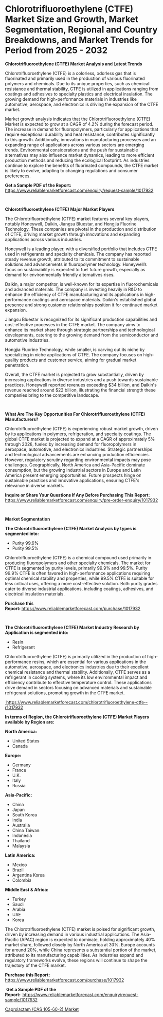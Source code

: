 <p><h1>Chlorotrifluoroethylene (CTFE) Market Size and Growth, Market Segmentation, Regional and Country Breakdowns, and Market Trends for Period from 2025 -  2032</h1></p><p><strong>Chlorotrifluoroethylene (CTFE) Market Analysis and Latest Trends</strong></p>
<p><p>Chlorotrifluoroethylene (CTFE) is a colorless, odorless gas that is fluorinated and primarily used in the production of various fluorinated polymers and chemicals. Due to its unique properties, such as chemical resistance and thermal stability, CTFE is utilized in applications ranging from coatings and adhesives to specialty plastics and electrical insulation. The growing demand for high-performance materials in industries like automotive, aerospace, and electronics is driving the expansion of the CTFE market.</p><p>Market growth analysis indicates that the Chlorotrifluoroethylene (CTFE) Market is expected to grow at a CAGR of 4.2% during the forecast period. The increase in demand for fluoropolymers, particularly for applications that require exceptional durability and heat resistance, contributes significantly to this growth. Additionally, innovations in manufacturing processes and an expanding range of applications across various sectors are emerging trends. Environmental considerations and the push for sustainable alternatives may also influence market dynamics, leading to more efficient production methods and reducing the ecological footprint. As industries continue to explore the benefits of fluorinated compounds, the CTFE market is likely to evolve, adapting to changing regulations and consumer preferences.</p></p>
<p><strong>Get a Sample PDF of the Report:&nbsp;</strong> <a href="https://www.reliablemarketforecast.com/enquiry/request-sample/1017932?utm_campaign=2940&utm_medium=2&utm_source=Github&utm_content=ia&utm_term=21032025&utm_id=chlorotrifluoroethylene-ctfe">https://www.reliablemarketforecast.com/enquiry/request-sample/1017932</a></p>
<p>&nbsp;</p>
<p><strong>Chlorotrifluoroethylene (CTFE) Major Market Players</strong></p>
<p><p>The Chlorotrifluoroethylene (CTFE) market features several key players, notably Honeywell, Daikin, Jiangsu Bluestar, and Hongjia Fluorine Technology. These companies are pivotal in the production and distribution of CTFE, driving market growth through innovations and expanding applications across various industries.</p><p>Honeywell is a leading player, with a diversified portfolio that includes CTFE used in refrigerants and specialty chemicals. The company has reported steady revenue growth, attributed to its commitment to sustainable solutions and advancements in fluoropolymer technology. Honeywell’s focus on sustainability is expected to fuel future growth, especially as demand for environmentally friendly alternatives rises.</p><p>Daikin, a major competitor, is well-known for its expertise in fluorochemicals and advanced materials. The company is investing heavily in R&D to enhance the efficiency of CTFE manufacturing and its applications in high-performance coatings and aerospace materials. Daikin's established global presence and strong customer relationships position it for continued market expansion.</p><p>Jiangsu Bluestar is recognized for its significant production capabilities and cost-effective processes in the CTFE market. The company aims to enhance its market share through strategic partnerships and technological developments, catering to the growing demand from the semiconductor and automotive industries.</p><p>Hongjia Fluorine Technology, while smaller, is carving out its niche by specializing in niche applications of CTFE. The company focuses on high-quality products and customer service, aiming for gradual market penetration.</p><p>Overall, the CTFE market is projected to grow substantially, driven by increasing applications in diverse industries and a push towards sustainable practices. Honeywell reported revenues exceeding $34 billion, and Daikin's revenue reached around $22 billion, illustrating the financial strength these companies bring to the competitive landscape.</p></p>
<p>&nbsp;</p>
<p><strong>What Are The Key Opportunities For Chlorotrifluoroethylene (CTFE) Manufacturers?</strong></p>
<p><p>Chlorotrifluoroethylene (CTFE) is experiencing robust market growth, driven by its applications in polymers, refrigeration, and specialty coatings. The global CTFE market is projected to expand at a CAGR of approximately 5% through 2028, fueled by increasing demand for fluoropolymers in aerospace, automotive, and electronics industries. Strategic partnerships and technological advancements are enhancing production efficiencies. However, regulatory scrutiny regarding environmental impacts may pose challenges. Geographically, North America and Asia-Pacific dominate consumption, but the growing industrial sectors in Europe and Latin America present emerging opportunities. Future prospects hinge on sustainable practices and innovative applications, ensuring CTFE's relevance in diverse markets.</p></p>
<p><strong>Inquire or Share Your Questions If Any Before Purchasing This Report:</strong> <a href="https://www.reliablemarketforecast.com/enquiry/pre-order-enquiry/1017932?utm_campaign=2940&utm_medium=2&utm_source=Github&utm_content=ia&utm_term=21032025&utm_id=chlorotrifluoroethylene-ctfe">https://www.reliablemarketforecast.com/enquiry/pre-order-enquiry/1017932</a></p>
<p>&nbsp;</p>
<p><strong>Market Segmentation</strong></p>
<p><strong>The Chlorotrifluoroethylene (CTFE) Market Analysis by types is segmented into:</strong></p>
<p><ul><li>Purity 99.9%</li><li>Purity 99.5%</li></ul></p>
<p><p>Chlorotrifluoroethylene (CTFE) is a chemical compound used primarily in producing fluoropolymers and other specialty chemicals. The market for CTFE is segmented by purity levels, primarily 99.9% and 99.5%. Purity 99.9% CTFE is often favored in high-performance applications requiring optimal chemical stability and properties, while 99.5% CTFE is suitable for less critical uses, offering a more cost-effective solution. Both purity grades cater to diverse industrial applications, including coatings, adhesives, and electrical insulation materials.</p></p>
<p><strong>Purchase this Report:&nbsp;</strong><a href="https://www.reliablemarketforecast.com/purchase/1017932?utm_campaign=2940&utm_medium=2&utm_source=Github&utm_content=ia&utm_term=21032025&utm_id=chlorotrifluoroethylene-ctfe">https://www.reliablemarketforecast.com/purchase/1017932</a></p>
<p>&nbsp;</p>
<p><strong>The Chlorotrifluoroethylene (CTFE) Market Industry Research by Application is segmented into:</strong></p>
<p><ul><li>Resin</li><li>Refrigerant</li></ul></p>
<p><p>Chlorotrifluoroethylene (CTFE) is primarily utilized in the production of high-performance resins, which are essential for various applications in the automotive, aerospace, and electronics industries due to their excellent chemical resistance and thermal stability. Additionally, CTFE serves as a refrigerant in cooling systems, where its low environmental impact and efficiency contribute to effective temperature control. These applications drive demand in sectors focusing on advanced materials and sustainable refrigerant solutions, promoting growth in the CTFE market.</p></p>
<p><a href="https://www.reliablemarketforecast.com/chlorotrifluoroethylene-ctfe--r1017932?utm_campaign=2940&utm_medium=2&utm_source=Github&utm_content=ia&utm_term=21032025&utm_id=chlorotrifluoroethylene-ctfe">&nbsp;https://www.reliablemarketforecast.com/chlorotrifluoroethylene-ctfe--r1017932</a></p>
<p><strong>In terms of Region, the Chlorotrifluoroethylene (CTFE) Market Players available by Region are:</strong></p>
<p>
    <p> <strong> North America: </strong>
        <ul>
            <li>United States</li>
            <li>Canada</li>
        </ul>
        </p> 
    <p> <strong> Europe: </strong>
        <ul>
            <li>Germany</li>
            <li>France</li>
            <li>U.K.</li>
            <li>Italy</li>
            <li>Russia</li>
        </ul>
        </p> 
    <p> <strong> Asia-Pacific: </strong>
        <ul>
            <li>China</li>
            <li>Japan</li>
            <li>South Korea</li>
            <li>India</li>
            <li>Australia</li>
            <li>China Taiwan</li>
            <li>Indonesia</li>
            <li>Thailand</li>
            <li>Malaysia</li>
        </ul>
        </p> 
    <p> <strong> Latin America: </strong>
        <ul>
            <li>Mexico</li>
            <li>Brazil</li>
            <li>Argentina Korea</li>
            <li>Colombia</li>
        </ul>
        </p> 
    <p> <strong> Middle East & Africa: </strong>
        <ul>
            <li>Turkey</li>
            <li>Saudi</li>
            <li>Arabia</li>
            <li>UAE</li>
            <li>Korea</li>
        </ul>
    </p>
    </p>
<p><p>The Chlorotrifluoroethylene (CTFE) market is poised for significant growth, driven by increasing demand in various industrial applications. The Asia-Pacific (APAC) region is expected to dominate, holding approximately 40% market share, followed closely by North America at 30%. Europe accounts for around 20%, while China represents a substantial portion of the market, attributed to its manufacturing capabilities. As industries expand and regulatory frameworks evolve, these regions will continue to shape the trajectory of the CTFE market.</p></p>
<p><strong>Purchase this Report: </strong><a href="https://www.reliablemarketforecast.com/purchase/1017932?utm_campaign=2940&utm_medium=2&utm_source=Github&utm_content=ia&utm_term=21032025&utm_id=chlorotrifluoroethylene-ctfe">https://www.reliablemarketforecast.com/purchase/1017932</a></p>
<p>&nbsp;<strong>Get a Sample PDF of the Report:&nbsp;&nbsp;</strong><a href="https://www.reliablemarketforecast.com/enquiry/request-sample/1017932?utm_campaign=2940&utm_medium=2&utm_source=Github&utm_content=ia&utm_term=21032025&utm_id=chlorotrifluoroethylene-ctfe">https://www.reliablemarketforecast.com/enquiry/request-sample/1017932</a></p>
<p><strong></strong></p>
<p><p><a href="https://github.com/catlowdarcys/Market-Research-Report-List-1/blob/main/caprolactam-cas-105-60-2-market.md?utm_campaign=2940&utm_medium=2&utm_source=Github&utm_content=ia&utm_term=21032025&utm_id=chlorotrifluoroethylene-ctfe">Caprolactam (CAS 105-60-2) Market</a></p></p>